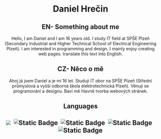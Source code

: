 <h1 align="center">Daniel Hrečin</h1>
<h2 align="center">EN- Something about me</h2>
<p align="center">Hello, I am Daniel and I am 16 years old. I study IT field at SPŠE Plzeň (Secondary Industrial and Higher Technical School of Electrical Engineering Plzeň). I am interested in programming and design. I mainly enjoy creating web pages. translate this text into English.</p>
<h2 align="center">CZ- Něco o mě</h2>
<p align="center">Ahoj já jsem Daniel a je mi 16 let. Studuji IT obor na SPŠE Plzeň (Střední průmyslová a vyšší odborná škola elektrotechnická Plzeň). Věnuji se programování a designu. Baví mě hlavně tvorba webových stránek.</p>
<h2 align="center">Languages<h2>
<div align="center">
<img src="https://img.shields.io/badge/HTML-rgb(240%2C%20110%2C%2035)">&nbsp;&nbsp;<img alt="Static Badge" src="https://img.shields.io/badge/CSS-rgb(0%2C%2020%2C%20220)">&nbsp;&nbsp;<img alt="Static Badge" src="https://img.shields.io/badge/JavaScript-rgb(240%2C%20232%2C%200)">&nbsp;&nbsp;<img alt="Static Badge" src="https://img.shields.io/badge/Java-rgb(255%2C%20191%2C%20100)">&nbsp;&nbsp;<img alt="Static Badge" src="https://img.shields.io/badge/Python-rgb(0%2C%20193%2C%20255)">
</div>
